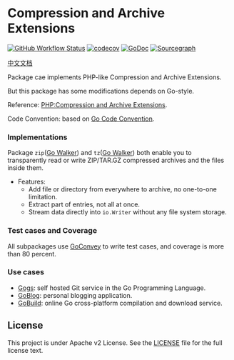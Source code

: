 Compression and Archive Extensions
==================================

[![GitHub Workflow Status](https://img.shields.io/github/workflow/status/unknwon/cae/Go?logo=github&style=for-the-badge)](https://github.com/unknwon/cae/actions?query=workflow%3AGo)
[![codecov](https://img.shields.io/codecov/c/github/unknwon/cae/master?logo=codecov&style=for-the-badge)](https://codecov.io/gh/unknwon/cae)
[![GoDoc](https://img.shields.io/badge/GoDoc-Reference-blue?style=for-the-badge&logo=go)](https://pkg.go.dev/github.com/unknwon/cae?tab=doc)
[![Sourcegraph](https://img.shields.io/badge/view%20on-Sourcegraph-brightgreen.svg?style=for-the-badge&logo=sourcegraph)](https://sourcegraph.com/github.com/unknwon/cae)

[中文文档](README_ZH.md)

Package cae implements PHP-like Compression and Archive Extensions.

But this package has some modifications depends on Go-style.

Reference: [PHP:Compression and Archive Extensions](http://www.php.net/manual/en/refs.compression.php).

Code Convention: based on [Go Code Convention](https://github.com/unknwon/go-code-convention).

### Implementations

Package `zip`([Go Walker](http://gowalker.org/github.com/unknwon/cae/zip)) and `tz`([Go Walker](http://gowalker.org/github.com/unknwon/cae/tz)) both enable you to transparently read or write ZIP/TAR.GZ compressed archives and the files inside them.

- Features:
	- Add file or directory from everywhere to archive, no one-to-one limitation.
	- Extract part of entries, not all at once. 
	- Stream data directly into `io.Writer` without any file system storage.

### Test cases and Coverage

All subpackages use [GoConvey](http://goconvey.co/) to write test cases, and coverage is more than 80 percent.

### Use cases

- [Gogs](https://github.com/gogits/gogs): self hosted Git service in the Go Programming Language.
- [GoBlog](https://github.com/fuxiaohei/GoBlog): personal blogging application.
- [GoBuild](https://github.com/shxsun/gobuild/): online Go cross-platform compilation and download service.

## License

This project is under Apache v2 License. See the [LICENSE](LICENSE) file for the full license text.
